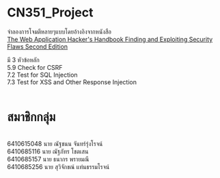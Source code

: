 ﻿# CN351_Project
จำลองการโจมตีหลายๆแบบโดยอ้างอิงจากหนังสือ<br /> [The Web Application Hacker's Handbook Finding and Exploiting Security Flaws Second Edition](https://edu.anarcho-copy.org/Against%20Security%20-%20Self%20Security/Dafydd%20Stuttard,%20Marcus%20Pinto%20-%20The%20web%20application%20hacker's%20handbook_%20finding%20and%20exploiting%20security%20flaws-Wiley%20(2011).pdf)<br />

มี 3 หัวข้อหลัก<br />
5.9 Check for CSRF<br />
7.2 Test for SQL Injection<br />
7.3 Test for XSS and Other Response Injection<br />
<br />
# สมาชิกกลุ่ม
<br />
6410615048 นาย ณัฐชนน จันทร์รุ่งโรจน์<br />
6410685116 นาย ณัฐภัทร โชตเสน<br />
6410685157 นาย ธนากร พรายมณี<br />
6410685256 นาย สุวิจักขณ์ แท่นธรรมโรจน์<br />
